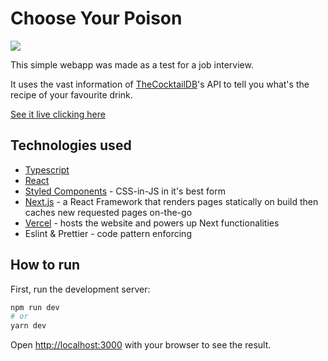 # Choose Your Poison

![](https://i.imgur.com/FLUVnGt.png)

This simple webapp was made as a test for a job interview.

It uses the vast information of [TheCocktailDB](https://www.thecocktaildb.com/api.php)'s API to tell you what's the recipe of your favourite drink.

[See it live clicking here](https://chooseyourpoison.vercel.app/)

## Technologies used

- [Typescript](https://www.typescriptlang.org/)
- [React](https://reactjs.org/)
- [Styled Components](https://styled-components.com/) - CSS-in-JS in it's best form
- [Next.js](https://nextjs.org/) - a React Framework that renders pages statically on build then caches new requested pages on-the-go
- [Vercel](https://vercel.com) - hosts the website and powers up Next functionalities
- Eslint & Prettier - code pattern enforcing

## How to run

First, run the development server:

```bash
npm run dev
# or
yarn dev
```

Open [http://localhost:3000](http://localhost:3000) with your browser to see the result.
